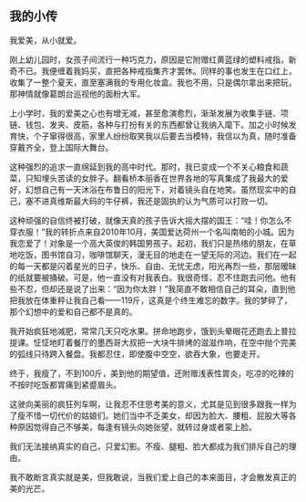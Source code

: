 ## 我的小传

我爱美，从小就爱。

刚上幼儿园时，女孩子间流行一种巧克力，原因是它附赠红黄蓝绿的塑料戒指，新奇不已。我便缠着我妈买，直把各种戒指集齐才罢休。同样的事也发生在口红上，收集了一整个夏天，直至塞满我的专用化妆盒。我也不用，只是偶尔拿出来把玩，那神情就像葛朗台巡视他的面粉大军。

上小学时，我的爱美之心也有增无减，甚至愈演愈烈，渐渐发展为收集手链、项链、钱包、发夹、皮筋，各种与打扮有关的东西都曾让我纳入麾下。加之小时候发育快，个子窜得很高，家里人纷纷取笑我以后要去当模特，我信以为真，随时准备穿戴齐全，登上国际大舞台。

这种强烈的追求一直绵延到我的高中时代。那时，我已变成一个不关心粮食和蔬菜，只知埋头苦读的女胖子。翻看桥本丽香在世界各地的写真集成了我最大的爱好，幻想自己有一天沐浴在布鲁日的阳光下，对着镜头自在地笑。虽然现实中的自己，塞不进真维斯最大码的牛仔裤，我还是固执的认为气质可以打败一切。

这种顽强的自信终被打破，就像天真的孩子告诉大摇大摆的国王：“哇！你怎么不穿衣服！”我的转折点来自2010年10月，美国爱达荷州一个名叫南帕的小城。因为我恋爱了！对象是一个高大英俊的韩国男孩子。起初，我们只是热络的朋友，在草地吃饭，图书馆自习，咖啡馆聊天，漫无目的地走在一望无际的河边。我们在一起的每一天都是闪着星光的日子，快乐、自由、无忧无虑，阳光再烈一些，那层暧昧的纸就要被捅破。可是，他一直没有对我表白。我很奇怪，忍不住跑去问他。他有些不忍，但却还是说了出来：“因为你太胖！”我简直不敢相信自己的耳朵，直到他把我放在体重秤让我自己看——119斤，这真是个终生难忘的数字。我的梦碎了，那个幻想中的爱和自己都不是真的。

我开始疯狂地减肥，常常几天只吃水果。拼命地跑步，饿到头晕眼花还跑去上普拉提课。怔怔地盯着餐厅的墨西哥大叔把一大块牛排烤的滋滋作响，在空中抛个完美的弧线只待跨入餐盘。我都忍住，即使腹中空空，欲吞大象，也要走开。

终于，我瘦了，不到100斤，美到他的期望值，还附赠浅表性胃炎，吃凉的吃辣的不按时吃饭都胃痛到紧蹙眉头。

这驶向美丽的疯狂列车啊，让我忍不住思考美的意义，尤其是见到很多跟我一样为了瘦不惜一切代价的姑娘们。她们当中不乏美女，却因为脸大、腰粗、屁股大等各种原因觉得自己不够美，每逢有镜头向她张望，就转过身或者蒙上脸。

我们无法接纳真实的自己，只爱幻影。不瘦、腿粗、脸大都成为我们排斥自己的理由。

我不敢断言真实就是美，但我敢说，当我们爱上自己的本来面目，才会散发真正的美的光芒。






